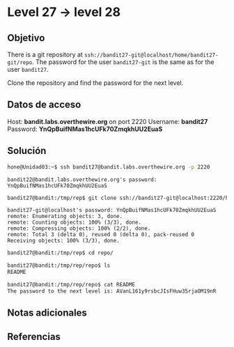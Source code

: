 # Level 27 -> level 28

## Objetivo
There is a git repository at `ssh://bandit27-git@localhost/home/bandit27-git/repo`. The password for the user `bandit27-git` is the same as for the user `bandit27`.

Clone the repository and find the password for the next level.

## Datos de acceso
Host: **bandit.labs.overthewire.org** on port 2220
Username: **bandit27**
Password: **YnQpBuifNMas1hcUFk70ZmqkhUU2EuaS**

## Solución
```bash
hone@Unidad03:~$ ssh bandit27@bandit.labs.overthewire.org -p 2220
```

```
bandit22@bandit.labs.overthewire.org's password: YnQpBuifNMas1hcUFk70ZmqkhUU2EuaS
```

```bash
bandit27@bandit:/tmp/rep$ git clone ssh://bandit27-git@localhost:2220/home/bandit27-git/repo
```

```
bandit27-git@localhost's password: YnQpBuifNMas1hcUFk70ZmqkhUU2EuaS
remote: Enumerating objects: 3, done.
remote: Counting objects: 100% (3/3), done.
remote: Compressing objects: 100% (2/2), done.
remote: Total 3 (delta 0), reused 0 (delta 0), pack-reused 0
Receiving objects: 100% (3/3), done.
```

```bash
bandit27@bandit:/tmp/rep$ cd repo/
```

```bash
bandit27@bandit:/tmp/rep/repo$ ls
README
```

```bash
bandit27@bandit:/tmp/rep/repo$ cat README 
The password to the next level is: AVanL161y9rsbcJIsFHuw35rjaOM19nR
```

## Notas adicionales
## Referencias